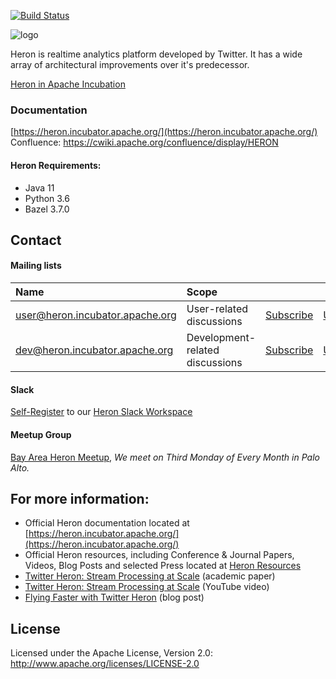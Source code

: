 <!--
    Licensed to the Apache Software Foundation (ASF) under one
    or more contributor license agreements.  See the NOTICE file
    distributed with this work for additional information
    regarding copyright ownership.  The ASF licenses this file
    to you under the Apache License, Version 2.0 (the
    "License"); you may not use this file except in compliance
    with the License.  You may obtain a copy of the License at

      http://www.apache.org/licenses/LICENSE-2.0

    Unless required by applicable law or agreed to in writing,
    software distributed under the License is distributed on an
    "AS IS" BASIS, WITHOUT WARRANTIES OR CONDITIONS OF ANY
    KIND, either express or implied.  See the License for the
    specific language governing permissions and limitations
    under the License.
-->
[![Build Status](https://travis-ci.org/apache/incubator-heron.svg?&branch=master)](https://travis-ci.org/apache/incubator-heron)

![logo](website2/docs/assets/HeronTextLogo.png)

Heron is realtime analytics platform developed by Twitter.  It has a wide array of architectural improvements over it's predecessor.

[Heron in Apache Incubation](http://incubator.apache.org/projects/heron.html)

### Documentation

[https://heron.incubator.apache.org/](https://heron.incubator.apache.org/)
Confluence: https://cwiki.apache.org/confluence/display/HERON

#### Heron Requirements:
 * Java 11
 * Python 3.6
 * Bazel 3.7.0

## Contact

#### Mailing lists

| Name                                                                      | Scope                           |                                                                |                                                                    |                                                                           |
|:--------------------------------------------------------------------------|:--------------------------------|:---------------------------------------------------------------|:-------------------------------------------------------------------|:--------------------------------------------------------------------------|
| [user@heron.incubator.apache.org](mailto:user@heron.incubator.apache.org) | User-related discussions        | [Subscribe](mailto:user-subscribe@heron.incubator.apache.org)  | [Unsubscribe](mailto:user-unsubscribe@heron.incubator.apache.org)  | [Archives](http://mail-archives.apache.org/mod_mbox/incubator-heron-user/)|
| [dev@heron.incubator.apache.org](mailto:dev@heron.incubator.apache.org)   | Development-related discussions | [Subscribe](mailto:dev-subscribe@heron.incubator.apache.org)   | [Unsubscribe](mailto:dev-unsubscribe@heron.incubator.apache.org)   | [Archives](http://mail-archives.apache.org/mod_mbox/incubator-heron-dev/) |

#### Slack

[Self-Register](http://heronstreaming.herokuapp.com/) to our [Heron Slack Workspace](https://heronstreaming.slack.com/)

#### Meetup Group

[Bay Area Heron Meetup](https://www.meetup.com/Apache-Heron-Bay-Area), *We meet on Third Monday of Every Month in Palo Alto.*

## For more information:

* Official Heron documentation located at [https://heron.incubator.apache.org/](https://heron.incubator.apache.org/)
* Official Heron resources, including Conference & Journal Papers, Videos, Blog Posts and selected Press located at [Heron Resources](https://heron.incubator.apache.org/resources)
* [Twitter Heron: Stream Processing at Scale](http://dl.acm.org/citation.cfm?id=2742788) (academic paper)
* [Twitter Heron: Stream Processing at Scale](https://www.youtube.com/watch?v=pUaFOuGgmco) (YouTube video)
* [Flying Faster with Twitter Heron](https://blog.twitter.com/2015/flying-faster-with-twitter-heron) (blog post)

## License

Licensed under the Apache License, Version 2.0: http://www.apache.org/licenses/LICENSE-2.0
